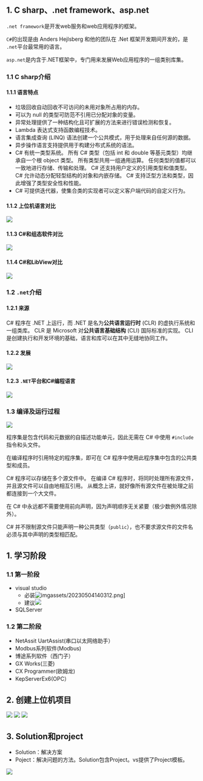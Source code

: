 ## 1. C sharp、.net framework、asp.net

`.net framework`是开发web服务和web应用程序的框架。

`C#`的出现是由 Anders Hejlsberg 和他的团队在 .Net 框架开发期间开发的，是 `.net`平台最常用的语言。

`asp.net`是内含于.NET框架中，专门用来发展Web应用程序的一组类别库集。

### 1.1 C sharp介绍

#### 1.1.1 语言特点

- 垃圾回收自动回收不可访问的未用对象所占用的内存。
- 可以为 null 的类型可防范不引用已分配对象的变量。
- 异常处理提供了一种结构化且可扩展的方法来进行错误检测和恢复。
- Lambda 表达式支持函数编程技术。
- 语言集成查询 (LINQ) 语法创建一个公共模式，用于处理来自任何源的数据。
- 异步操作语言支持提供用于构建分布式系统的语法。
- C# 有统一类型系统。 所有 C# 类型（包括 int 和 double 等基元类型）均继承自一个根 object 类型。 所有类型共用一组通用运算。 任何类型的值都可以一致地进行存储、传输和处理。 C# 还支持用户定义的引用类型和值类型。 C# 允许动态分配轻型结构的对象和内嵌存储。 C# 支持泛型方法和类型，因此增强了类型安全性和性能。
- C# 可提供迭代器，使集合类的实现者可以定义客户端代码的自定义行为。

#### 1.1.2 上位机语言对比

![](assets/20230504134557.png)

#### 1.1.3 C#和组态软件对比

![](assets/20230504135049.png)

#### 1.1.4 C#和LibView对比

![](assets/20230504135116.png)

### 1.2 `.net`介绍

#### 1.2.1 来源

C# 程序在 .NET 上运行，而 .NET 是名为**公共语言运行时** (CLR) 的虚执行系统和一组类库。 CLR 是 Microsoft 对**公共语言基础结构** (CLI) 国际标准的实现。 CLI 是创建执行和开发环境的基础，语言和库可以在其中无缝地协同工作。

#### 1.2.2 发展

![](assets/20230504134352.png)

#### 1.2.3 `.NET`平台和C#编程语言

![](assets/20230504134651.png)

### 1.3 编译及运行过程

![](./assets/20230504213627.png)

程序集是包含代码和元数据的自描述功能单元，因此无需在 C# 中使用 `#include` 指令和头文件。

在编译程序时引用特定的程序集，即可在 C# 程序中使用此程序集中包含的公共类型和成员。

C# 程序可以存储在多个源文件中。 在编译 C# 程序时，将同时处理所有源文件，并且源文件可以自由地相互引用。 从概念上讲，就好像所有源文件在被处理之前都连接到一个大文件。

在 C# 中永远都不需要使用前向声明，因为声明顺序无关紧要（极少数例外情况除外）。

C# 并不限制源文件只能声明一种公共类型（`public`），也不要求源文件的文件名必须与其中声明的类型相匹配。

## 1. 学习阶段

### 1.1 第一阶段

- visual studio
  - 必装![img]()assets/20230504140312.png]
  - 建议![](assets/20230504140423.png)
- SQLServer

### 1.2 第二阶段

- NetAssit UartAssist(串口以太网络助手）
- Modbus系列软件(Modbus)
- 博途系列软件（西门子）
- GX Works(三菱)
- CX Programmer(欧姆龙)
- KepServerEx6(OPC）

## 2. 创建上位机项目

![](assets/20230504141524.png)
![](assets/20230504141618.png)
![](assets/20230504141800.png)

## 3. Solution和project

- Solution：解决方案
- Poject：解决问题的方法。Solution包含Project。vs提供了Project模板。

![](assets/20230504094116.png)

